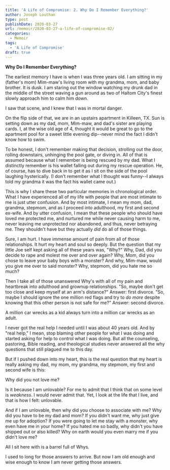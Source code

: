 ```yaml
---
title: 'A Life of Compromise: 2. Why Do I Remember Everything?'
author: Joseph Louthan
type: post
publishDate: 2020-03-27
url: /memoir/2020-03-27-a-life-of-compromise-02/
categories:
  - Memoir
tags:
  - 'A Life of Compromise'
draft: true
---
```


**Why Do I Remember Everything?**

The earliest memory I have is when I was three years old. I am sitting in my (father's mom) Mim-maw's living room with my grandma, mom, and baby brother. It is dusk. I am staring out the window watching my drunk dad in the middle of the street waving a gun around as two of Haltom City's finest slowly approach him to calm him down.

I saw that scene, and I knew that I was in mortal danger.

On the flip side of that, we are in an upstairs apartment in Killeen, TX. Sun is setting down as my dad, mom, Mim-maw, and dad's sister are playing cards. I, at the wise old age of 4, thought it would be great to go to the apartment pool for a sweet little evening dip--never mind the fact I didn't know how to swim.

To be honest, I don't remember making that decision, strolling out the door, rolling downstairs, unhinging the pool gate, or diving in. All of that is assumed because what I remember is being rescued by my dad. What I distinctly remember is his wallet falling out during my rescue operation. He, of course, has to dive back in to get it as I sit on the side of the pool laughing hysterically. (I don't remember what I thought was funny--I always told my grandma it was the fact his wallet came out.)

This is why I share these two particular memories in chronological order. What I have experienced all of my life with people that are most intimate to me is just utter confusion. And by most intimate, I mean my mom, dad, grandma, stepmom, and as I proceed into adulthood, my first and second ex-wife. And by utter confusion, I mean that these people who should have loved me protected me, and nurtured me while never causing harm to me, never leaving me unprotected nor abandoned, and thus, never betraying me. They shouldn't have but they actually *did* do all of those things.

Sure, I am hurt. I have immense amount of pain from all of those relationships. It hurt my heart and soul so deeply. But the question that my little Joe self kept asking all of these years was, "Why?" Why, Dad, did you decide to rape and molest me over and over again? Why, Mom, did you chose to leave your baby boys with a monster? And why, Mim-maw, would you give me over to said monster? Why, stepmom, did you hate me so much?

Then I take all of those unanswered Why's with all of my pain and heartbreak into adulthood and grownup relationships. "So, maybe don't get too close and keep myself at an arm's distance?" Answer: first divorce. "So, maybe I should ignore the one million red flags and try to *do more* despite knowing that this other person is not safe for me?" Answer: second divorce.

A million car wrecks as a kid always turn into a million car wrecks as an adult.

I never got the real help I needed until I was about 40 years old. And by "real help," I mean, stop blaming other people for what I was doing and started asking for help to control what I was doing. But all the counseling, pastoring, Bible reading, and theological studies never answered all the why questions that still plagued me to this day.

But if I pushed down into my heart, this is the real question that my heart is really asking my dad, my mom, my grandma, my stepmom, my first and second wife is this:

Why did you not love me?

Is it because I am unlovable? For me to admit that I think that on some level is *weakness*. I would never admit that. Yet, I look at the life that I live, and that is how I felt: unlovable.

And if I am unlovable, then why did you choose to associate with me? Why did you have to be my dad and mom? If you didn't want me, why just give me up for adoption? If you were going to let me stay with a monster, why even have me in your home? If you hated me so badly, why didn't you have shipped out or also killed? Why on earth would you even marry me if you didn't love me?

All I sit here with is a barrel full of Whys. 

I used to long for those answers to arrive. But now I am old enough and wise enough to know I am never getting those answers. 